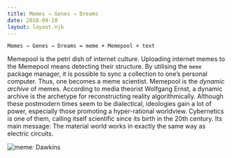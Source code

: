 ```yaml
---
title: Memes ⇒ Genes ⇒ Dreams
date: 2018-09-18
layout: layout.njk
---
```

```
Memes ⇒ Genes ⇒ Dreams = meme + Memepool + text
```

Memepool is the petri dish of internet culture. Uploading internet memes to the Memepool means detecting their structure. By utilising the `meme` package manager, it is possible to sync a collection to one’s personal computer. Thus, one becomes a meme scientist.
Memepool is the *dynamic archive* of memes. According to media theorist Wolfgang Ernst, a dynamic archive is the archetype for reconstructing reality algorithmically.
Although these postmodern times seem to be dialectical, ideologies gain a lot of power, especially those promoting a hyper-rational worldview. Cybernetics is one of them, calling itself scientific since its birth in the 20th century. Its main message: The material world works in exactly the same way as electric circuits.

![meme: Dawkins]()
